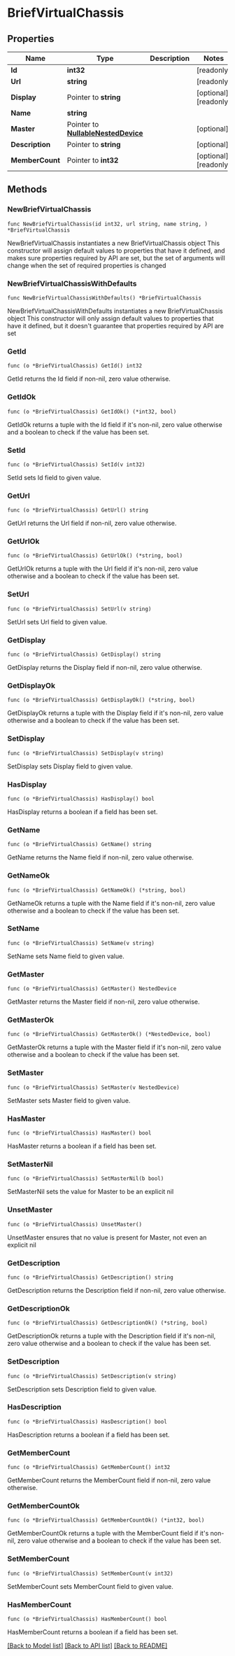 # BriefVirtualChassis

## Properties

Name | Type | Description | Notes
------------ | ------------- | ------------- | -------------
**Id** | **int32** |  | [readonly] 
**Url** | **string** |  | [readonly] 
**Display** | Pointer to **string** |  | [optional] [readonly] 
**Name** | **string** |  | 
**Master** | Pointer to [**NullableNestedDevice**](NestedDevice.md) |  | [optional] 
**Description** | Pointer to **string** |  | [optional] 
**MemberCount** | Pointer to **int32** |  | [optional] [readonly] 

## Methods

### NewBriefVirtualChassis

`func NewBriefVirtualChassis(id int32, url string, name string, ) *BriefVirtualChassis`

NewBriefVirtualChassis instantiates a new BriefVirtualChassis object
This constructor will assign default values to properties that have it defined,
and makes sure properties required by API are set, but the set of arguments
will change when the set of required properties is changed

### NewBriefVirtualChassisWithDefaults

`func NewBriefVirtualChassisWithDefaults() *BriefVirtualChassis`

NewBriefVirtualChassisWithDefaults instantiates a new BriefVirtualChassis object
This constructor will only assign default values to properties that have it defined,
but it doesn't guarantee that properties required by API are set

### GetId

`func (o *BriefVirtualChassis) GetId() int32`

GetId returns the Id field if non-nil, zero value otherwise.

### GetIdOk

`func (o *BriefVirtualChassis) GetIdOk() (*int32, bool)`

GetIdOk returns a tuple with the Id field if it's non-nil, zero value otherwise
and a boolean to check if the value has been set.

### SetId

`func (o *BriefVirtualChassis) SetId(v int32)`

SetId sets Id field to given value.


### GetUrl

`func (o *BriefVirtualChassis) GetUrl() string`

GetUrl returns the Url field if non-nil, zero value otherwise.

### GetUrlOk

`func (o *BriefVirtualChassis) GetUrlOk() (*string, bool)`

GetUrlOk returns a tuple with the Url field if it's non-nil, zero value otherwise
and a boolean to check if the value has been set.

### SetUrl

`func (o *BriefVirtualChassis) SetUrl(v string)`

SetUrl sets Url field to given value.


### GetDisplay

`func (o *BriefVirtualChassis) GetDisplay() string`

GetDisplay returns the Display field if non-nil, zero value otherwise.

### GetDisplayOk

`func (o *BriefVirtualChassis) GetDisplayOk() (*string, bool)`

GetDisplayOk returns a tuple with the Display field if it's non-nil, zero value otherwise
and a boolean to check if the value has been set.

### SetDisplay

`func (o *BriefVirtualChassis) SetDisplay(v string)`

SetDisplay sets Display field to given value.

### HasDisplay

`func (o *BriefVirtualChassis) HasDisplay() bool`

HasDisplay returns a boolean if a field has been set.

### GetName

`func (o *BriefVirtualChassis) GetName() string`

GetName returns the Name field if non-nil, zero value otherwise.

### GetNameOk

`func (o *BriefVirtualChassis) GetNameOk() (*string, bool)`

GetNameOk returns a tuple with the Name field if it's non-nil, zero value otherwise
and a boolean to check if the value has been set.

### SetName

`func (o *BriefVirtualChassis) SetName(v string)`

SetName sets Name field to given value.


### GetMaster

`func (o *BriefVirtualChassis) GetMaster() NestedDevice`

GetMaster returns the Master field if non-nil, zero value otherwise.

### GetMasterOk

`func (o *BriefVirtualChassis) GetMasterOk() (*NestedDevice, bool)`

GetMasterOk returns a tuple with the Master field if it's non-nil, zero value otherwise
and a boolean to check if the value has been set.

### SetMaster

`func (o *BriefVirtualChassis) SetMaster(v NestedDevice)`

SetMaster sets Master field to given value.

### HasMaster

`func (o *BriefVirtualChassis) HasMaster() bool`

HasMaster returns a boolean if a field has been set.

### SetMasterNil

`func (o *BriefVirtualChassis) SetMasterNil(b bool)`

 SetMasterNil sets the value for Master to be an explicit nil

### UnsetMaster
`func (o *BriefVirtualChassis) UnsetMaster()`

UnsetMaster ensures that no value is present for Master, not even an explicit nil
### GetDescription

`func (o *BriefVirtualChassis) GetDescription() string`

GetDescription returns the Description field if non-nil, zero value otherwise.

### GetDescriptionOk

`func (o *BriefVirtualChassis) GetDescriptionOk() (*string, bool)`

GetDescriptionOk returns a tuple with the Description field if it's non-nil, zero value otherwise
and a boolean to check if the value has been set.

### SetDescription

`func (o *BriefVirtualChassis) SetDescription(v string)`

SetDescription sets Description field to given value.

### HasDescription

`func (o *BriefVirtualChassis) HasDescription() bool`

HasDescription returns a boolean if a field has been set.

### GetMemberCount

`func (o *BriefVirtualChassis) GetMemberCount() int32`

GetMemberCount returns the MemberCount field if non-nil, zero value otherwise.

### GetMemberCountOk

`func (o *BriefVirtualChassis) GetMemberCountOk() (*int32, bool)`

GetMemberCountOk returns a tuple with the MemberCount field if it's non-nil, zero value otherwise
and a boolean to check if the value has been set.

### SetMemberCount

`func (o *BriefVirtualChassis) SetMemberCount(v int32)`

SetMemberCount sets MemberCount field to given value.

### HasMemberCount

`func (o *BriefVirtualChassis) HasMemberCount() bool`

HasMemberCount returns a boolean if a field has been set.


[[Back to Model list]](../README.md#documentation-for-models) [[Back to API list]](../README.md#documentation-for-api-endpoints) [[Back to README]](../README.md)


